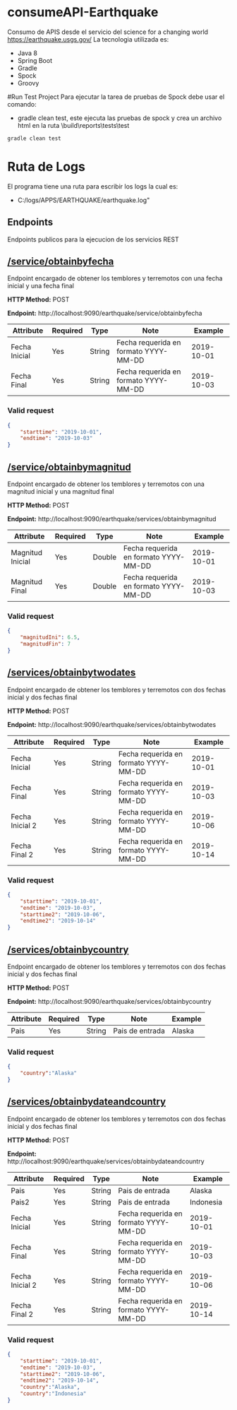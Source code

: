 # consumeAPI-Earthquake
Consumo de APIS desde el servicio del science for a changing world https://earthquake.usgs.gov/
La tecnologia utilizada es:
* Java 8
* Spring Boot
* Gradle 
* Spock
* Groovy

#Run Test Project
Para ejecutar la tarea de pruebas de Spock debe usar el comando:
* gradle clean test, este ejecuta las pruebas de spock y crea un archivo html en la ruta \build\reports\tests\test
 ```bash
 gradle clean test
 ```
 
# Ruta de Logs
El programa tiene una ruta para escribir los logs la cual es: 
* C:/logs/APPS/EARTHQUAKE/earthquake.log"

## Endpoints
Endpoints publicos para la ejecucion de los servicios REST

## [/service/obtainbyfecha](http://localhost:9090/earthquake/service/obtainbyfecha)

Endpoint encargado de obtener los temblores y terremotos con una fecha inicial y una fecha final

**HTTP Method:** POST

**Endpoint:** http://localhost:9090/earthquake/service/obtainbyfecha

| Attribute | Required |Type | Note | Example |
------------|----------|-----|------|--------|
| Fecha Inicial  | Yes | String | Fecha requerida en formato YYYY-MM-DD |2019-10-01 |
| Fecha Final | Yes | String | Fecha requerida en formato YYYY-MM-DD | 2019-10-03 |

### Valid request
```json
{
	"starttime": "2019-10-01",
	"endtime": "2019-10-03"
}
```

## [/service/obtainbymagnitud](http://localhost:9090/earthquake/services/obtainbymagnitud)

Endpoint encargado de obtener los temblores y terremotos con una magnitud inicial y una magnitud final

**HTTP Method:** POST

**Endpoint:** http://localhost:9090/earthquake/services/obtainbymagnitud

| Attribute | Required |Type | Note | Example |
------------|----------|-----|------|--------|
| Magnitud Inicial  | Yes | Double | Fecha requerida en formato YYYY-MM-DD |2019-10-01 |
| Magnitud Final | Yes | Double | Fecha requerida en formato YYYY-MM-DD | 2019-10-03 |

### Valid request
```json
{
	"magnitudIni": 6.5,
	"magnitudFin": 7
}
```

## [/services/obtainbytwodates](http://localhost:9090/earthquake/services/obtainbytwodates)

Endpoint encargado de obtener los temblores y terremotos con dos fechas inicial y dos fechas final

**HTTP Method:** POST

**Endpoint:** http://localhost:9090/earthquake/services/obtainbytwodates

| Attribute | Required |Type | Note | Example |
------------|----------|-----|------|--------|
| Fecha Inicial  | Yes | String | Fecha requerida en formato YYYY-MM-DD |2019-10-01 |
| Fecha Final | Yes | String | Fecha requerida en formato YYYY-MM-DD | 2019-10-03 |
| Fecha Inicial 2 | Yes | String | Fecha requerida en formato YYYY-MM-DD |2019-10-06 |
| Fecha Final 2 | Yes | String | Fecha requerida en formato YYYY-MM-DD | 2019-10-14 |

### Valid request
```json
{
	"starttime": "2019-10-01",
	"endtime": "2019-10-03",
	"starttime2": "2019-10-06",
	"endtime2": "2019-10-14"
}
```

## [/services/obtainbycountry](http://localhost:9090/earthquake/services/obtainbycountry)

Endpoint encargado de obtener los temblores y terremotos con dos fechas inicial y dos fechas final

**HTTP Method:** POST

**Endpoint:** http://localhost:9090/earthquake/services/obtainbycountry

| Attribute | Required |Type | Note | Example |
------------|----------|-----|------|--------|
| Pais  | Yes | String | Pais de entrada |Alaska |

### Valid request
```json
{
	"country":"Alaska"
}
```

## [/services/obtainbydateandcountry](http://localhost:9090/earthquake/services/obtainbydateandcountry)

Endpoint encargado de obtener los temblores y terremotos con dos fechas inicial y dos fechas final

**HTTP Method:** POST

**Endpoint:** http://localhost:9090/earthquake/services/obtainbydateandcountry

| Attribute | Required |Type | Note | Example |
------------|----------|-----|------|--------|
| Pais  | Yes | String | Pais de entrada |Alaska |
| Pais2  | Yes | String | Pais de entrada |Indonesia |
| Fecha Inicial  | Yes | String | Fecha requerida en formato YYYY-MM-DD |2019-10-01 |
| Fecha Final | Yes | String | Fecha requerida en formato YYYY-MM-DD | 2019-10-03 |
| Fecha Inicial 2 | Yes | String | Fecha requerida en formato YYYY-MM-DD |2019-10-06 |
| Fecha Final 2 | Yes | String | Fecha requerida en formato YYYY-MM-DD | 2019-10-14 |


### Valid request
```json
{
	"starttime": "2019-10-01",
	"endtime": "2019-10-03",
	"starttime2": "2019-10-06",
	"endtime2": "2019-10-14",
	"country":"Alaska",
	"country":"Indonesia"
}
```